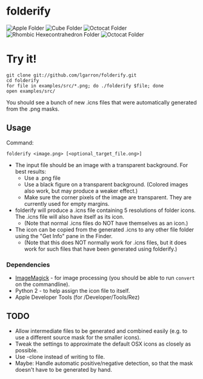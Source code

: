 # folderify

![Apple Folder](https://github.com/lgarron/folderify/raw/master/examples/png/apple_folder_256.png)
![Cube Folder](https://github.com/lgarron/folderify/raw/master/examples/png/cube_folder_256.png)
![Octocat Folder](https://github.com/lgarron/folderify/raw/master/examples/png/octocat_folder_256.png)
![Rhombic Hexecontrahedron Folder](https://github.com/lgarron/folderify/raw/master/examples/png/rhombic_hexecontahedron_folder_256.png)
![Octocat Folder](https://github.com/lgarron/folderify/raw/master/examples/png/sysprefs_folder_256.png)

# Try it!

    git clone git://github.com/lgarron/folderify.git
    cd folderify
    for file in examples/src/*.png; do ./folderify $file; done
    open examples/src/

You should see a bunch of new .icns files that were automatically generated from the .png masks.

## Usage

Command:

    folderify <image.png> [<optional_target_file.ong>]
 
- The input file should be an image with a transparent background. For best results:
  - Use a .png file
  - Use a black figure on a transparent background. (Colored images also work, but may produce a weaker effect.)
  - Make sure the corner pixels of the image are transparent. They are currently used for empty margins.
- folderify will produce a .icns file containing 5 resolutions of folder icons. The .icns file will also have itself as its icon.
  - (Note that normal .icns files do NOT have themselves as an icon.)
- The icon can be copied from the generated .icns to any other file folder using the "Get Info" pane in the Finder.
  - (Note that this does NOT normally work for .icns files, but it does work for such files that have been generated using folderify.)
 
### Dependencies

- [ImageMagick](http://www.imagemagick.org/) - for image processing (you should be able to run <code>convert</code> on the commandline).
- Python 2 - to help assign the icon file to itself.
- Apple Developer Tools (for /Developer/Tools/Rez)

## TODO

- Allow intermediate files to be generated and combined easily (e.g. to use a different source mask for the smaller icons).
- Tweak the settings to approximate the default OSX icons as closely as possible.
- Use -clone instead of writing to file.
- Maybe: Handle automatic positive/negative detection, so that the mask doesn't have to be generated by hand.
